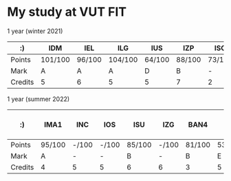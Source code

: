 
# My study at VUT FIT

1 year (winter 2021)

:) | IDM | IEL | ILG | IUS | IZP | ISC | ISM | sum
--- | --- | --- | --- |--- |--- |--- |--- |---
Points | 101/100 | 96/100 | 104/100 | 64/100 | 88/100 | 73/100 | 51/50
Mark | A | A | A | D | B | - | -
Credits | 5 | 6 | 5 | 5 | 7 | 2 | 2 | 32

1 year (summer 2022)

:) | IMA1 | INC | IOS | ISU | IZG | BAN4 | IJC | ITY | TV-PLA-R | sum
--- | --- | --- | --- |--- |--- |--- |--- |--- |--- |---
Points | 95/100 | -/100 | -/100 | 85/100 | -/100 | 81/100 | 53/100 | -/100
Mark | A | - | - | B | - | B | E | -
Credits | 4 | 5 | 5 | 6 | 6 | 3 | 5 | 4 | 0 | 18
